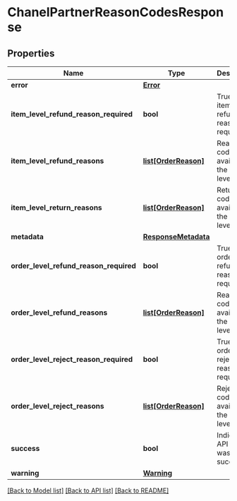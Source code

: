 # ChanelPartnerReasonCodesResponse

## Properties
Name | Type | Description | Notes
------------ | ------------- | ------------- | -------------
**error** | [**Error**](Error.md) |  | [optional] 
**item_level_refund_reason_required** | **bool** | True if the item level refund reason is required | [optional] 
**item_level_refund_reasons** | [**list[OrderReason]**](OrderReason.md) | Reason codes available at the item level. | [optional] 
**item_level_return_reasons** | [**list[OrderReason]**](OrderReason.md) | Return codes available at the item level. | [optional] 
**metadata** | [**ResponseMetadata**](ResponseMetadata.md) |  | [optional] 
**order_level_refund_reason_required** | **bool** | True if the order level refund reason is required | [optional] 
**order_level_refund_reasons** | [**list[OrderReason]**](OrderReason.md) | Reason codes available at the order level. | [optional] 
**order_level_reject_reason_required** | **bool** | True if the order level reject reason is required | [optional] 
**order_level_reject_reasons** | [**list[OrderReason]**](OrderReason.md) | Reject codes available at the order level. | [optional] 
**success** | **bool** | Indicates if API call was successful | [optional] 
**warning** | [**Warning**](Warning.md) |  | [optional] 

[[Back to Model list]](../README.md#documentation-for-models) [[Back to API list]](../README.md#documentation-for-api-endpoints) [[Back to README]](../README.md)


